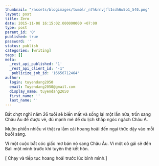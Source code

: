 ```yaml
---
thumbnail: "/assets/blogimages/tumblr_n7hkrnvjfl1sdh6w5o1_540.png"
layout: post
title: Zero
date: 2015-11-08 16:15:02.000000000 +07:00
type: post
parent_id: '0'
published: true
password: ''
status: publish
categories: [writing]
tags: []
meta:
  _rest_api_published: '1'
  _rest_api_client_id: "-1"
  _publicize_job_id: '16656712464'
author:
  login: tuyendang2050
  email: Tuyendang2050@gmail.com
  display_name: tuyendang2050
  first_name: ''
  last_name: ''
---
```

Bất chợt nghĩ năm 26 tuổi sẽ biến mất và sống lại một lần nữa, trốn sang Châu Âu để được vẽ, đủ mạnh mẽ để du lịch khắp ngóc ngách Châu Á.


Muộn phiền nhiều vì thật ra lắm cái hoang hoãi đến ngại thức dậy vào mỗi buổi sáng.


Vì một cuộc bắt cóc giấc mơ bán nó sang Châu Âu. Vì một cô gái sẽ đến Bali một mình trước khi tuyên thệ kết hôn.


[ Chạy và tiếp tục hoang hoải trước lúc bình mình.]


<a href="https://forever19n21.files.wordpress.com/2015/11/tumblr_n7hkrnvjfl1sdh6w5o1_540.png"></a>

